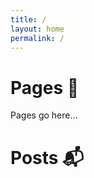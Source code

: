 ```yaml
---
title: /
layout: home
permalink: /
---
```


# Pages <span class="emoji">📓</span> 

Pages go here...


# Posts <span class="emoji">📬</span> 
